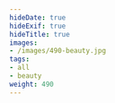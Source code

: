 ```yaml
---
hideDate: true
hideExif: true
hideTitle: true
images:
- /images/490-beauty.jpg
tags:
- all
- beauty
weight: 490
---
```


